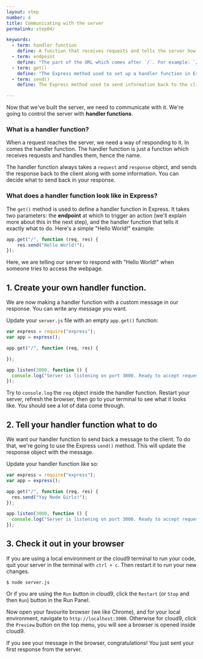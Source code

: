 ```yaml
---
layout: step
number: 4
title: Communicating with the server
permalink: step04/

keywords:
  - term: handler function
    define: A function that receives requests and tells the server how to respond to them.
  - term: endpoint
    define: "The part of the URL which comes after `/`. For example: `/chocolate` is the 'chocolate' endpoint."
  - term: get()
    define: "The Express method used to set up a handler function in Express. Takes two parameters: the endpoint, and the handler function."
  - term: send()
    define: The Express method used to send information back to the client from the server. Updates the response object.

---
```



Now that we've built the server, we need to communicate with it. We're going to control the server with **handler functions**.

### What is a handler function?

When a request reaches the server, we need a way of responding to it. In comes the handler function. The handler function is just a function which receives requests and handles them, hence the name.

The handler function always takes a `request` and `response` object, and sends the response back to the client along with some information. You can decide what to send back in your response.

### What does a handler function look like in Express?

The `get()` method is used to define a handler function in Express. It takes two parameters: the **endpoint** at which to trigger an action (we'll explain more about this in the next step), and the handler function that tells it exactly what to do. Here's a simple "Hello World!" example:

```js
app.get("/", function (req, res) {
    res.send("Hello World!");
});
```

 Here, we are telling our server to respond with "Hello World!" when someone tries to access the webpage.

## 1. Create your own handler function.

We are now making a handler function with a custom message in our response. You can write any message you want.

Update your `server.js` file with an empty `app.get()` function:


```js
var express = require("express");
var app = express();

app.get("/", function (req, res) {

});

app.listen(3000, function () {
  console.log("Server is listening on port 3000. Ready to accept requests!");
});
```

Try to `console.log` the `req` object inside the handler function. Restart your server, refresh the browser, then go to your terminal to see what it looks like. You should see a lot of data come through.

## 2. Tell your handler function what to do

We want our handler function to send back a message to the client. To do that, we're going to use the Express `send()` method. This will update the response object with the message.

Update your handler function like so:

```js
var express = require("express");
var app = express();

app.get("/", function (req, res) {
  res.send("Yay Node Girls!");
});

app.listen(3000, function () {
  console.log("Server is listening on port 3000. Ready to accept requests!");
});
```

## 3. Check it out in your browser

If you are using a local environment or the cloud9 terminal to run your code, quit your server in the terminal with `ctrl + c`. Then restart it to run your new changes.

```
$ node server.js
```
Or if you are using the `Run` button in cloud9, click the `Restart` (or `Stop` and then `Run`) button in the Run Panel.

Now open your favourite browser (we like Chrome), and for your local environment, navigate to `http://localhost:3000`.
Otherwise for cloud9, click the `Preview` button on the top menu, you will see a browser is opened inside cloud9.

If you see your message in the browser, congratulations! You just sent your first response from the server.

